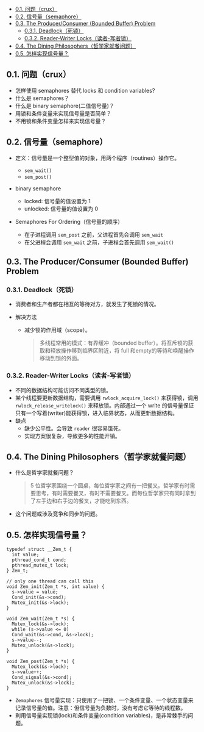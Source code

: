 <!--
 * @Author: your name
 * @Date: 2020-05-28 21:45:05
 * @LastEditTime: 2020-05-30 15:43:57
 * @LastEditors: Please set LastEditors
 * @Description: 信号量(semaphore)
--> 
<!-- TOC -->

- [0.1. 问题（crux）](#01-问题crux)
- [0.2. 信号量（semaphore）](#02-信号量semaphore)
- [0.3. The Producer/Consumer (Bounded Buffer) Problem](#03-the-producerconsumer-bounded-buffer-problem)
  - [0.3.1. Deadlock（死锁）](#031-deadlock死锁)
  - [0.3.2. Reader-Writer Locks（读者-写者锁）](#032-reader-writer-locks读者-写者锁)
- [0.4. The Dining Philosophers（哲学家就餐问题）](#04-the-dining-philosophers哲学家就餐问题)
- [0.5. 怎样实现信号量？](#05-怎样实现信号量)

<!-- /TOC -->

## 0.1. 问题（crux）
- 怎样使用 semaphores 替代 locks 和 condition variables?
- 什么是 semaphores？
- 什么是 binary semaphore(二值信号量)？
- 用锁和条件变量来实现信号量是否简单？
- 不用锁和条件变量怎样来实现信号量？


## 0.2. 信号量（semaphore）
- 定义：信号量是一个整型值的对象，用两个程序（routines）操作它。
  - `sem_wait()`
  - `sem_post()` 

- binary semaphore
  - locked: 信号量的值设置为 1
  - unlocked: 信号量的值设置为 0

- Semaphores For Ordering（信号量的顺序）
  - 在子进程调用 `sem_post` 之前，父进程首先会调用 `sem_wait` 
  - 在父进程会调用 `sem_wait` 之前，子进程会首先调用 `sem_wait()` 


## 0.3. The Producer/Consumer (Bounded Buffer) Problem

### 0.3.1. Deadlock（死锁）
- 消费者和生产者都在相互的等待对方，就发生了死锁的情况。

- 解决方法
  - 减少锁的作用域（scope）。
    > 多线程常用的模式：有界缓冲（bounded buffer）。将互斥锁的获取和释放操作移到临界区附近，将 full 和empty的等待和唤醒操作移动到锁的外面。

### 0.3.2. Reader-Writer Locks（读者-写者锁）
- 不同的数据结构可能访问不同类型的锁。
- 某个线程要更新数据结构，需要调用 `rwlock_acquire_lock()` 来获得锁，调用 `rwlock_release_writelock()` 来释放锁。内部通过一个 write 的信号量保证只有一个写着(writer)能获得锁，进入临界状态，从而更新数据结构。
- 缺点
  - 缺少公平性。会导致 `reader` 很容易饿死。
  - 实现方案很复杂，导致更多的性能开销。


## 0.4. The Dining Philosophers（哲学家就餐问题）
- 什么是哲学家就餐问题？
  > 5 位哲学家围绕一个圆桌，每位哲学家之间有一把餐叉。哲学家有时需要思考，有时需要餐叉，有时不需要餐叉。而每位哲学家只有同时拿到了左手边和右手边的餐叉，才能吃到东西。
- 这个问题或涉及竞争和同步的问题。


## 0.5. 怎样实现信号量？
```
typedef struct __Zem_t {
  int value;
  pthread_cond_t cond;
  pthread_mutex_t lock;
} Zem_t;

// only one thread can call this
void Zem_init(Zem_t *s, int value) {
  s->value = value;
  Cond_init(&s->cond);
  Mutex_init(&s->lock);
}

void Zem_wait(Zem_t *s) {
  Mutex_lock(&s->lock);
  while (s->value <= 0)
  Cond_wait(&s->cond, &s->lock);
  s->value--;
  Mutex_unlock(&s->lock);
}

void Zem_post(Zem_t *s) {
  Mutex_lock(&s->lock);
  s->value++;
  Cond_signal(&s->cond);
  Mutex_unlock(&s->lock);
}
```
- `Zemaphores` 信号量实现：只使用了一把锁、一个条件变量、一个状态变量来记录信号量的值。注意：但信号量为负数时，没有考虑它等待的线程数。
- 利用信号量实现锁(lock)和条件变量(condition variables)，是非常棘手的问题。

